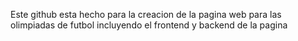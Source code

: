 Este github esta hecho para la creacion de la pagina web para las olimpiadas de futbol incluyendo el frontend y backend de la pagina
